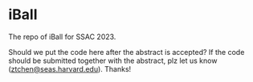 # iBall

The repo of iBall for SSAC 2023.

Should we put the code here after the abstract is accepted?
If the code should be submitted together with the abstract, plz let us know (ztchen@seas.harvard.edu). Thanks!
